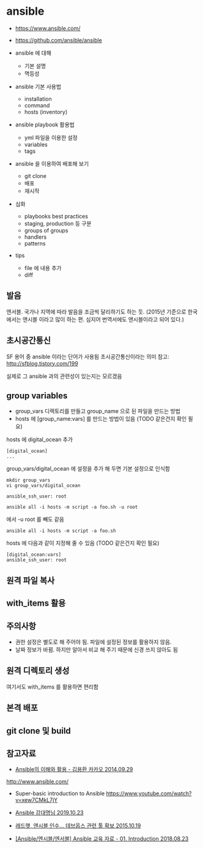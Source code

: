 # ansible

* https://www.ansible.com/
* https://github.com/ansible/ansible


* ansible 에 대해
  * 기본 설명
  * 멱등성
* ansible 기본 사용법
  * installation
  * command
  * hosts (inventory)
* ansible playbook 활용법
  * yml 파일을 이용한 설정
  * variables
  * tags
* ansible 을 이용하여 배포해 보기
  * git clone
  * 배포
  * 재시작
* 심화
  * playbooks best practices
  * staging, production 등 구분
  * groups of groups
  * handlers
  * patterns
* tips
  * file 에 내용 추가
  * diff


## 발음
앤서블. 국가나 지역에 따라 발음을 조금씩 달리하기도 하는 듯. (2015년 기준으로 한국에서는 앤시블 이라고 많이 하는 편. 심지어 번역서에도 앤시블이라고 되어 있다.)

## 초시공간통신
SF 용어 중 ansible 이라는 단어가 사용됨 초시공간통신이라는 의미
참고: http://sfblog.tistory.com/199

실제로 그 ansible 과의 관련성이 있는지는 모르겠음


## group variables
* group_vars 디렉토리를 만들고 group_name 으로 된 파일을 만드는 방법
* hosts 에 [group_name:vars] 를 만드는 방법이 있음 (TODO 같은건지 확인 필요)

hosts 에 digital_ocean 추가

```
[digital_ocean]
...
```

group_vars/digital_ocean 에 설정을 추가 해 두면 기본 설정으로 인식함
```
mkdir group_vars
vi group_vars/digital_ocean
```

```
ansible_ssh_user: root
```

```
ansible all -i hosts -m script -a foo.sh -u root
```

에서 -u root 를 빼도 같음

```
ansible all -i hosts -m script -a foo.sh
```

hosts 에 다음과 같이 지정해 줄 수 있음 (TODO 같은건지 확인 필요)
```
[digital_ocean:vars]
ansible_ssh_user: root
```

## 원격 파일 복사

## with_items 활용

## 주의사항
* 권한 설정은 별도로 해 주어야 됨. 파일에 설정된 정보를 활용하지 않음.
* 날짜 정보가 바뀜. 하지만 알아서 비교 해 주기 때문에 신경 쓰지 않아도 됨

## 원격 디렉토리 생성
여기서도 with_items 를 활용하면 편리함

## 본격 배포

## git clone 및 build

## 참고자료
* [Ansible의 이해와 활용 - 김용환 카카오 2014.09.29](http://deview.kr/2014/session?seq=15)

http://www.ansible.com/

* Super-basic introduction to Ansible
https://www.youtube.com/watch?v=xew7CMkL7jY

* [Ansible 강대명님 2019.10.23](https://www.slideshare.net/charsyam2/ansible-185655090?fbclid=IwAR2kVN_miqWQutZC0o9ioGhEyRX0siM65Y3WgTkavUQ00i0eNEGhYnLDM88)

* [레드햇, 앤시블 인수… 데브옵스 관련 툴 확보 2015.10.19](http://www.ciokorea.com/t/27240/%EB%8D%B0%EB%B8%8C%EC%98%B5%EC%8A%A4/26995)

* [[Ansible/엔시블/엔서블] Ansible 교육 자료 - 01. Introduction 2018.08.23](https://mcpaint.tistory.com/277)